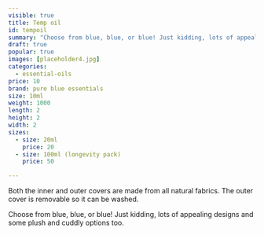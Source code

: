 ```yaml
---
visible: true
title: Temp oil
id: tempoil
summary: "Choose from blue, blue, or blue! Just kidding, lots of appealing designs and some plush and cuddly options too."
draft: true
popular: true
images: [placeholder4.jpg]
categories:
  - essential-oils
price: 10
brand: pure blue essentials
size: 10ml
weight: 1000
length: 2
height: 2
width: 2
sizes:
  - size: 20ml
    price: 20
  - size: 100ml (longevity pack)
    price: 50

---
```

Both the inner and outer covers are made from all natural fabrics. The outer cover is removable so it can be washed.

Choose from blue, blue, or blue! Just kidding, lots of appealing designs and some plush and cuddly options too.
